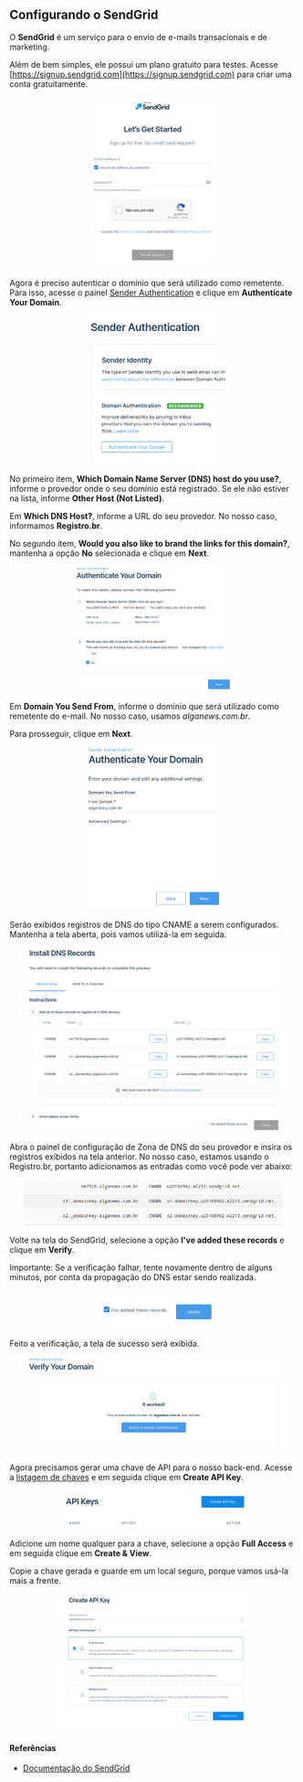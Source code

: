 ## Configurando o SendGrid

O **SendGrid** é um serviço para o envio de e-mails transacionais e de marketing.

Além de bem simples, ele possui um plano gratuito para testes. Acesse [https://signup.sendgrid.com](https://signup.sendgrid.com) para criar uma conta gratuitamente.

<p style="text-align: center">
  <img src="../images/60.png" style="width: 45%"/>
</p>

Agora é preciso autenticar o domínio que será utilizado como remetente. Para isso, acesse o painel [Sender Authentication](https://app.sendgrid.com/settings/sender_auth) e clique em **Authenticate Your Domain**.

<p style="text-align: center">
  <img src="../images/61.png" style="width: 50%"/>
</p>

No primeiro item, **Which Domain Name Server (DNS) host do you use?**, informe o provedor onde o seu domínio está registrado. Se ele não estiver na lista, informe **Other Host (Not Listed)**.

Em **Which DNS Host?**, informe a URL do seu provedor. No nosso caso, informamos **Registro.br**.

No segundo item, **Would you also like to brand the links for this domain?**, mantenha a opção **No** selecionada e clique em **Next**.

<p style="text-align: center">
  <img src="../images/62.png" style="width: 55%"/>
</p>

Em **Domain You Send From**, informe o domínio que será utilizado como remetente do e-mail. No nosso caso, usamos *alganews.com.br*.

Para prosseguir, clique em **Next**.

<p style="text-align: center">
  <img src="../images/63.png" style="width: 50%"/>
</p>

Serão exibidos registros de DNS do tipo CNAME a serem configurados. Mantenha a tela aberta, pois vamos utilizá-la em seguida.

<p style="text-align: center">
  <img src="../images/64.png" style="width: 90%"/>
</p>

Abra o painel de configuração de Zona de DNS do seu provedor e insira os registros exibidos na tela anterior. No nosso caso, estamos usando o Registro.br, portanto adicionamos as entradas como você pode ver abaixo:

<p style="text-align: center">
  <img src="../images/65.png" style="width: 90%"/>
</p>

Volte na tela do SendGrid, selecione a opção **I've added these records** e clique em **Verify**.

Importante: Se a verificação falhar, tente novamente dentro de alguns minutos, por conta da propagação do DNS estar sendo realizada.

<p style="text-align: center">
  <img src="../images/66.png" style="width: 45%"/>
</p>

Feito a verificação, a tela de sucesso será exibida.

<p style="text-align: center">
  <img src="../images/67.png" style="width: 90%"/>
</p>

Agora precisamos gerar uma chave de API para o nosso back-end. Acesse a [listagem de chaves](https://app.sendgrid.com/settings/api_keys) e em seguida clique em **Create API Key**.

<p style="text-align: center">
  <img src="../images/68.png" style="width: 65%"/>
</p>

Adicione um nome qualquer para a chave, selecione a opção **Full Access** e em seguida clique em **Create & View**. 

Copie a chave gerada e guarde em um local seguro, porque vamos usá-la mais a frente.

<p style="text-align: center">
  <img src="../images/69.png" style="width: 70%"/>
</p>


#### Referências

- [Documentação do SendGrid](https://docs.sendgrid.com/)
